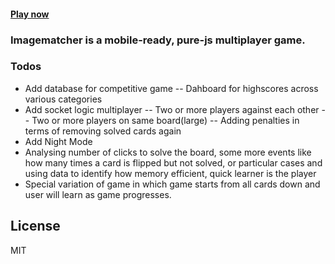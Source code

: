 
#### [Play now](https://syedecryptr.github.io/imagematch)


### Imagematcher is a mobile-ready, pure-js multiplayer game.


### Todos
 - Add database for competitive game
 -- Dahboard for highscores across various categories
 - Add socket logic multiplayer
 -- Two or more players against each other
 -- Two or more players on same board(large)
 -- Adding penalties in terms of removing solved cards again
 - Add Night Mode
 - Analysing number of clicks to solve the board, some more events like how many times a card is flipped but not solved, or particular cases and using data to identify how memory efficient, quick learner is the player
 - Special variation of game in which game starts from all cards down and user will learn as game progresses. 
 
 
License
----

MIT



